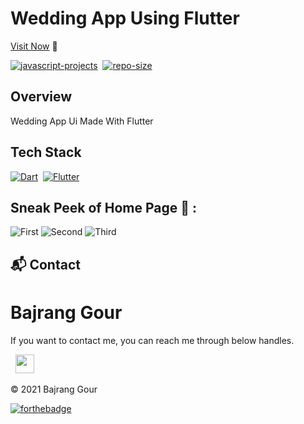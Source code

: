 # Wedding App Using Flutter

[Visit Now](https://github.com/code-bajju/wedding-app-using-flutter) 🚀

[![javascript-projects](https://img.shields.io/website-up-down-green-red/http/shields.io.svg?color=blue)](https://github.com/code-bajju/wedding-app-using-flutter)&nbsp;
[![repo-size](https://img.shields.io/github/repo-size/code-bajju/wedding-app-using-flutter)](https://github.com/code-bajju/wedding-app-using-flutter)

## Overview

Wedding App Ui Made With Flutter

## Tech Stack
[![Dart](https://img.shields.io/badge/dart%20-%23E34F26.svg?&style=for-the-badge&logo=dart&logoColor=white)](https://github.com/code-bajju/wedding-app-using-flutter)&nbsp;
[![Flutter](https://img.shields.io/badge/flutter%20-%231572B6.svg?&style=for-the-badge&logo=flutter&logoColor=white)](https://github.com/code-bajju/wedding-app-using-flutter.git)&nbsp;

## Sneak Peek of Home Page 🙈 :
![First](https://i.postimg.cc/mDBhZqPp/1.jpg)
![Second](https://i.postimg.cc/jSysW-c0p/2.jpg)
![Third](https://i.postimg.cc/Yq5rqVVN/3.jpg)


<h2>📬 Contact</h2>

# Bajrang Gour

If you want to contact me, you can reach me through below handles.

&nbsp;&nbsp;<a href="https://www.linkedin.com/in/Bajrang-gour/"><img src="https://www.felberpr.com/wp-content/uploads/linkedin-logo.png" width="30"></img></a>

© 2021 Bajrang Gour


[![forthebadge](https://forthebadge.com/images/badges/built-with-love.svg)](https://forthebadge.com)